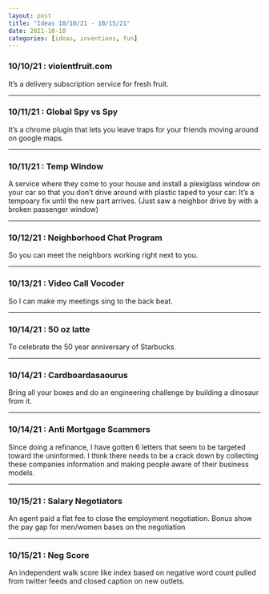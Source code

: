 ```yaml
---
layout: post
title: "Ideas 10/10/21 - 10/15/21"
date: 2021-10-10
categories: [ideas, inventions, fun]
---
```




### 10/10/21 : violentfruit.com
It’s a delivery subscription service for fresh fruit.

---

### 10/11/21 : Global Spy vs Spy
It’s a chrome plugin that lets you leave traps for your friends moving around on google maps.

---

### 10/11/21 : Temp Window
A service where they come to your house and install a plexiglass window on your car so that you don’t drive around with plastic taped to your car: It’s a tempoary fix until the new part arrives. (Just saw a neighbor drive by with a broken passenger window)

---

### 10/12/21 : Neighborhood Chat Program
So you can meet the neighbors working right next to you.

---

### 10/13/21 : Video Call Vocoder
So I can make my meetings sing to the back beat.

---

### 10/14/21 : 50 oz latte
To celebrate the 50 year anniversary of Starbucks.

---

### 10/14/21 : Cardboardasaourus
Bring all your boxes and do an engineering challenge by building a dinosaur from it.

---

### 10/14/21 : Anti Mortgage Scammers
Since doing a refinance, I have gotten 6 letters that seem to be targeted toward the uninformed. I think there needs to be a crack down by collecting these companies information and making people aware of their business models.

---

### 10/15/21 : Salary Negotiators
An agent paid a flat fee to close the employment negotiation. Bonus show the pay gap for men/women bases on the negotiation

---

### 10/15/21 : Neg Score
An independent walk score like index based on negative word count pulled from twitter feeds and closed caption on new outlets.
